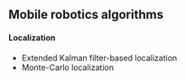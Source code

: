 ## Mobile robotics algorithms
#### Localization  
* Extended Kalman filter-based localization 
* Monte-Carlo localization
